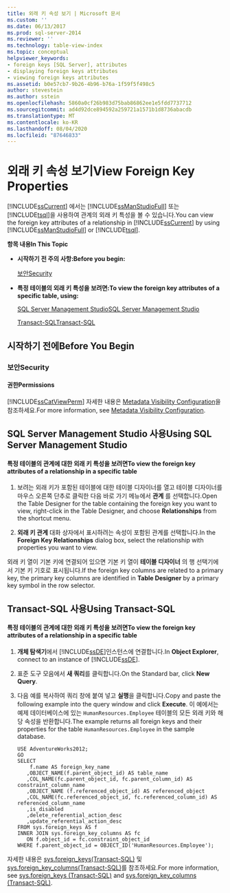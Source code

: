 ```yaml
---
title: 외래 키 속성 보기 | Microsoft 문서
ms.custom: ''
ms.date: 06/13/2017
ms.prod: sql-server-2014
ms.reviewer: ''
ms.technology: table-view-index
ms.topic: conceptual
helpviewer_keywords:
- foreign keys [SQL Server], attributes
- displaying foreign keys attributes
- viewing foreign keys attributes
ms.assetid: b0e57cb7-9b26-4b96-b76a-1f59f5f498c5
author: stevestein
ms.author: sstein
ms.openlocfilehash: 5860a0cf26b983d75bab86862ee1e5fdd7737712
ms.sourcegitcommit: ad4d92dce894592a259721a1571b1d8736abacdb
ms.translationtype: MT
ms.contentlocale: ko-KR
ms.lasthandoff: 08/04/2020
ms.locfileid: "87646833"
---
```

# <a name="view-foreign-key-properties"></a><span data-ttu-id="46eae-102">외래 키 속성 보기</span><span class="sxs-lookup"><span data-stu-id="46eae-102">View Foreign Key Properties</span></span>
  <span data-ttu-id="46eae-103">[!INCLUDE[ssCurrent](../../includes/sscurrent-md.md)] 에서는 [!INCLUDE[ssManStudioFull](../../includes/ssmanstudiofull-md.md)] 또는 [!INCLUDE[tsql](../../includes/tsql-md.md)]을 사용하여 관계의 외래 키 특성을 볼 수 있습니다.</span><span class="sxs-lookup"><span data-stu-id="46eae-103">You can view the foreign key attributes of a relationship in [!INCLUDE[ssCurrent](../../includes/sscurrent-md.md)] by using [!INCLUDE[ssManStudioFull](../../includes/ssmanstudiofull-md.md)] or [!INCLUDE[tsql](../../includes/tsql-md.md)].</span></span>  
  
 <span data-ttu-id="46eae-104">**항목 내용**</span><span class="sxs-lookup"><span data-stu-id="46eae-104">**In This Topic**</span></span>  
  
-   <span data-ttu-id="46eae-105">**시작하기 전 주의 사항:**</span><span class="sxs-lookup"><span data-stu-id="46eae-105">**Before you begin:**</span></span>  
  
     [<span data-ttu-id="46eae-106">보안</span><span class="sxs-lookup"><span data-stu-id="46eae-106">Security</span></span>](#Security)  
  
-   <span data-ttu-id="46eae-107">**특정 테이블의 외래 키 특성을 보려면:**</span><span class="sxs-lookup"><span data-stu-id="46eae-107">**To view the foreign key attributes of a specific table, using:**</span></span>  
  
     [<span data-ttu-id="46eae-108">SQL Server Management Studio</span><span class="sxs-lookup"><span data-stu-id="46eae-108">SQL Server Management Studio</span></span>](#SSMSProcedure)  
  
     [<span data-ttu-id="46eae-109">Transact-SQL</span><span class="sxs-lookup"><span data-stu-id="46eae-109">Transact-SQL</span></span>](#TsqlProcedure)  
  
##  <a name="before-you-begin"></a><a name="BeforeYouBegin"></a> <span data-ttu-id="46eae-110">시작하기 전에</span><span class="sxs-lookup"><span data-stu-id="46eae-110">Before You Begin</span></span>  
  
###  <a name="security"></a><a name="Security"></a> <span data-ttu-id="46eae-111">보안</span><span class="sxs-lookup"><span data-stu-id="46eae-111">Security</span></span>  
  
####  <a name="permissions"></a><a name="Permissions"></a> <span data-ttu-id="46eae-112">권한</span><span class="sxs-lookup"><span data-stu-id="46eae-112">Permissions</span></span>  
 [!INCLUDE[ssCatViewPerm](../../includes/sscatviewperm-md.md)] <span data-ttu-id="46eae-113">자세한 내용은 [Metadata Visibility Configuration](../security/metadata-visibility-configuration.md)을 참조하세요.</span><span class="sxs-lookup"><span data-stu-id="46eae-113">For more information, see [Metadata Visibility Configuration](../security/metadata-visibility-configuration.md).</span></span>  
  
##  <a name="using-sql-server-management-studio"></a><a name="SSMSProcedure"></a> <span data-ttu-id="46eae-114">SQL Server Management Studio 사용</span><span class="sxs-lookup"><span data-stu-id="46eae-114">Using SQL Server Management Studio</span></span>  
  
#### <a name="to-view-the-foreign-key-attributes-of-a-relationship-in-a-specific-table"></a><span data-ttu-id="46eae-115">특정 테이블의 관계에 대한 외래 키 특성을 보려면</span><span class="sxs-lookup"><span data-stu-id="46eae-115">To view the foreign key attributes of a relationship in a specific table</span></span>  
  
1.  <span data-ttu-id="46eae-116">보려는 외래 키가 포함된 테이블에 대한 테이블 디자이너를 열고 테이블 디자이너를 마우스 오른쪽 단추로 클릭한 다음 바로 가기 메뉴에서 **관계** 를 선택합니다.</span><span class="sxs-lookup"><span data-stu-id="46eae-116">Open the Table Designer for the table containing the foreign key you want to view, right-click in the Table Designer, and choose **Relationships** from the shortcut menu.</span></span>  
  
2.  <span data-ttu-id="46eae-117">**외래 키 관계** 대화 상자에서 표시하려는 속성이 포함된 관계를 선택합니다.</span><span class="sxs-lookup"><span data-stu-id="46eae-117">In the **Foreign Key Relationships** dialog box, select the relationship with properties you want to view.</span></span>  
  
 <span data-ttu-id="46eae-118">외래 키 열이 기본 키에 연결되어 있으면 기본 키 열이 **테이블 디자이너** 의 행 선택기에서 기본 키 기호로 표시됩니다.</span><span class="sxs-lookup"><span data-stu-id="46eae-118">If the foreign key columns are related to a primary key, the primary key columns are identified in **Table Designer** by a primary key symbol in the row selector.</span></span>  
  
##  <a name="using-transact-sql"></a><a name="TsqlProcedure"></a> <span data-ttu-id="46eae-119">Transact-SQL 사용</span><span class="sxs-lookup"><span data-stu-id="46eae-119">Using Transact-SQL</span></span>  
  
#### <a name="to-view-the-foreign-key-attributes-of-a-relationship-in-a-specific-table"></a><span data-ttu-id="46eae-120">특정 테이블의 관계에 대한 외래 키 특성을 보려면</span><span class="sxs-lookup"><span data-stu-id="46eae-120">To view the foreign key attributes of a relationship in a specific table</span></span>  
  
1.  <span data-ttu-id="46eae-121">**개체 탐색기**에서 [!INCLUDE[ssDE](../../includes/ssde-md.md)]인스턴스에 연결합니다.</span><span class="sxs-lookup"><span data-stu-id="46eae-121">In **Object Explorer**, connect to an instance of [!INCLUDE[ssDE](../../includes/ssde-md.md)].</span></span>  
  
2.  <span data-ttu-id="46eae-122">표준 도구 모음에서 **새 쿼리**를 클릭합니다.</span><span class="sxs-lookup"><span data-stu-id="46eae-122">On the Standard bar, click **New Query**.</span></span>  
  
3.  <span data-ttu-id="46eae-123">다음 예를 복사하여 쿼리 창에 붙여 넣고 **실행**을 클릭합니다.</span><span class="sxs-lookup"><span data-stu-id="46eae-123">Copy and paste the following example into the query window and click **Execute**.</span></span> <span data-ttu-id="46eae-124">이 예에서는 예제 데이터베이스에 있는 `HumanResources.Employee` 테이블의 모든 외래 키와 해당 속성을 반환합니다.</span><span class="sxs-lookup"><span data-stu-id="46eae-124">The example returns all foreign keys and their properties for the table `HumanResources.Employee` in the sample database.</span></span>  
  
    ```  
    USE AdventureWorks2012;  
    GO  
    SELECT   
        f.name AS foreign_key_name  
       ,OBJECT_NAME(f.parent_object_id) AS table_name  
       ,COL_NAME(fc.parent_object_id, fc.parent_column_id) AS constraint_column_name  
       ,OBJECT_NAME (f.referenced_object_id) AS referenced_object  
       ,COL_NAME(fc.referenced_object_id, fc.referenced_column_id) AS referenced_column_name  
       ,is_disabled  
       ,delete_referential_action_desc  
       ,update_referential_action_desc  
    FROM sys.foreign_keys AS f  
    INNER JOIN sys.foreign_key_columns AS fc   
       ON f.object_id = fc.constraint_object_id   
    WHERE f.parent_object_id = OBJECT_ID('HumanResources.Employee');  
    ```  
  
 <span data-ttu-id="46eae-125">자세한 내용은 [sys.foreign_keys&#40;Transact-SQL&#41;](/sql/relational-databases/system-catalog-views/sys-foreign-keys-transact-sql) 및 [sys.foreign_key_columns&#40;Transact-SQL&#41;](/sql/relational-databases/system-catalog-views/sys-foreign-key-columns-transact-sql)를 참조하세요.</span><span class="sxs-lookup"><span data-stu-id="46eae-125">For more information, see [sys.foreign_keys &#40;Transact-SQL&#41;](/sql/relational-databases/system-catalog-views/sys-foreign-keys-transact-sql) and [sys.foreign_key_columns &#40;Transact-SQL&#41;](/sql/relational-databases/system-catalog-views/sys-foreign-key-columns-transact-sql).</span></span>  
  
###  <a name="TsqlExample"></a>  

